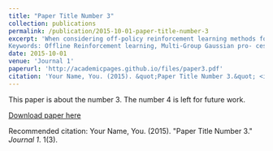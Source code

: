 ```yaml
---
title: "Paper Title Number 3"
collection: publications
permalink: /publication/2015-10-01-paper-title-number-3
excerpt: 'When considering off-policy reinforcement learning methods for treatment policies in healthcare data, it is generally the case that the patient population is diverse and has different chronic conditions that we would like to take into account when identifying optimal treatment policies. In this work, we use multi-group Gaussian process regression models in a fitted Q-iteration framework to allow us to model these different patient sub- groups and adapt the optimal policies to each subgroup. Concurrently, we es- timate these functions across the entire patient population. Finally, we apply our multi-group reinforcement learning (MGRL) framework to the problem of optimal treatment policies for electrolytes with pre-existing medical conditions to assess performance against other state-of-the-art methods. We show that MGGP supersedes the performance of other models in addressing group structure in reinforcement learning settings due to the robust covariance functions which has been adapted to learn the different behaviours for multiple groups while maintaining a single policy. 
Keywords: Offline Reinforcement learning, Multi-Group Gaussian pro- cesses, Clinical, Electronic health records.'
date: 2015-10-01
venue: 'Journal 1'
paperurl: 'http://academicpages.github.io/files/paper3.pdf'
citation: 'Your Name, You. (2015). &quot;Paper Title Number 3.&quot; <i>Journal 1</i>. 1(3).'
---
```

This paper is about the number 3. The number 4 is left for future work.

[Download paper here](http://academicpages.github.io/files/paper3.pdf)

Recommended citation: Your Name, You. (2015). "Paper Title Number 3." <i>Journal 1</i>. 1(3).